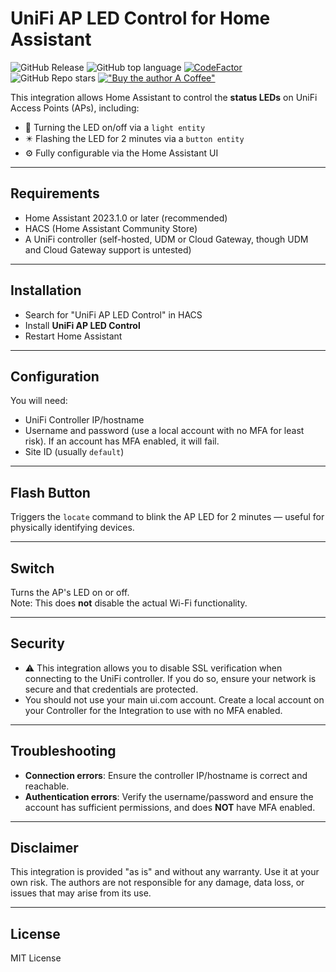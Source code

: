 # UniFi AP LED Control for Home Assistant

![GitHub Release](https://img.shields.io/github/v/release/omgitslurch/hass-unifi-ap-led) ![GitHub top language](https://img.shields.io/github/languages/top/omgitslurch/hass-unifi-ap-led) [![CodeFactor](https://www.codefactor.io/repository/github/omgitslurch/hass-unifi-ap-led/badge)](https://www.codefactor.io/repository/github/omgitslurch/hass-unifi-ap-led)
 ![GitHub Repo stars](https://img.shields.io/github/stars/omgitslurch/hass-unifi-ap-led) [!["Buy the author A Coffee"](https://www.buymeacoffee.com/assets/img/custom_images/orange_img.png)](https://www.buymeacoffee.com/omgitslurch)

This integration allows Home Assistant to control the **status LEDs** on UniFi Access Points (APs), including:

- 🔄 Turning the LED on/off via a `light entity`
- ✴️ Flashing the LED for 2 minutes via a `button entity` 
- ⚙️ Fully configurable via the Home Assistant UI

---

## Requirements
- Home Assistant 2023.1.0 or later (recommended)
- HACS (Home Assistant Community Store)
- A UniFi controller (self-hosted, UDM or Cloud Gateway, though UDM and Cloud Gateway support is untested)

---

## Installation

- Search for "UniFi AP LED Control" in HACS
- Install **UniFi AP LED Control**
- Restart Home Assistant

---

## Configuration

You will need:
- UniFi Controller IP/hostname
- Username and password (use a local account with no MFA for least risk). If an account has MFA enabled, it will fail.
- Site ID (usually `default`)

---

## Flash Button

Triggers the `locate` command to blink the AP LED for 2 minutes — useful for physically identifying devices.

---

## Switch

Turns the AP's LED on or off.  
Note: This does **not** disable the actual Wi-Fi functionality.

---

## Security

- ⚠️ This integration allows you to disable SSL verification when connecting to the UniFi controller. If you do so, ensure your network is secure and that credentials are protected.
- You should not use your main ui.com account. Create a local account on your Controller for the Integration to use with no MFA enabled.

---

## Troubleshooting

- **Connection errors**: Ensure the controller IP/hostname is correct and reachable.
- **Authentication errors**: Verify the username/password and ensure the account has sufficient permissions, and does **NOT** have MFA enabled.
  
---

## Disclaimer

This integration is provided "as is" and without any warranty. Use it at your own risk. The authors are not responsible for any damage, data loss, or issues that may arise from its use.

---

## License

MIT License
